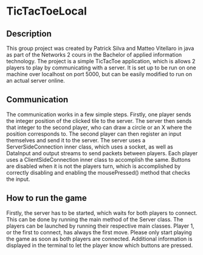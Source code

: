 # TicTacToeLocal
## Description
This group project was created by Patrick Silva and Matteo Vitellaro in java as part of the Networks 2 cours in the Bachelor of applied information technology.
The project is a simple TicTacToe application, which is allows 2 players to play by communicating with a server.
It is set up to be run on one machine over localhost on port 5000, but can be easily modified to run on an actual server online.

## Communication
The communication works in a few simple steps.
Firstly, one player sends the integer position of the clicked tile to the server.
The server then sends that integer to the second player, who can draw a circle or an X where the position corresponds to.
The second player can then register an input themselves and send it to the server.
The server uses a ServerSideConnection inner class, which uses a socket, as well as DataInput and output streams to send packets between players.
Each player uses a ClientSideConnection inner class to accomplish the same.
Buttons are disabled when it is not the players turn, which is accomplished by correctly disabling and enabling the mousePressed() method that checks the input.

## How to run the game
Firstly, the server has to be started, which waits for both players to connect. This can be done by running the main method of the Server class.
The players can be launched by running their respective main classes. Player 1, or the first to connect, has always the first move. 
Please only start playing the game as soon as both players are connected. Additional information is displayed in the terminal to let the player know which buttons are pressed.
